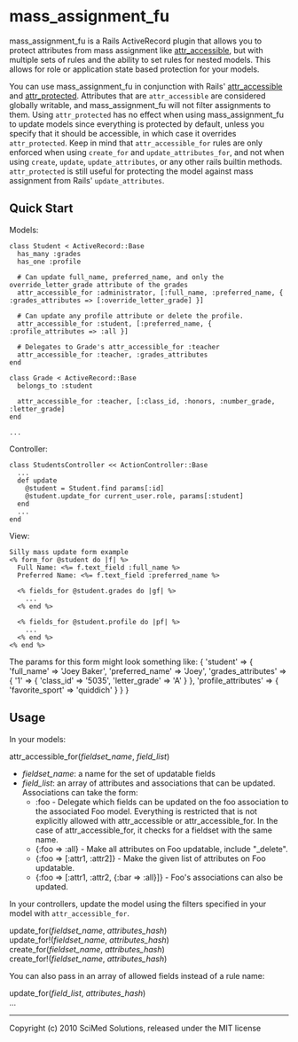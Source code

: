 mass_assignment_fu
============

mass_assignment_fu is a Rails ActiveRecord plugin that allows you to protect attributes from mass assignment like [attr_accessible][1],
but with multiple sets of rules and the ability to set rules for nested models.
This allows for role or application state based protection for your models.

You can use mass_assignment_fu in conjunction with Rails' [attr_accessible][1] and [attr_protected][2].
Attributes that are `attr_accessible` are considered globally writable, and mass_assignment_fu will not filter assignments to them.
Using `attr_protected` has no effect when using mass_assignment_fu to update models since everything is protected by default,
unless you specify that it should be accessible, in which case it overrides `attr_protected`.
Keep in mind that `attr_accessible_for` rules are only enforced when using `create_for` and `update_attributes_for`,
and not when using `create`, `update`, `update_attributes`, or any other rails builtin methods.
`attr_protected` is still useful for protecting the model against mass assignment from Rails' `update_attributes`.

[1]: http://api.rubyonrails.org/classes/ActiveRecord/Base.html#M001796 (attr_accessible)
[2]: http://api.rubyonrails.org/classes/ActiveRecord/Base.html#M001795 (attr_accessible)

Quick Start
-----------

Models:

    class Student < ActiveRecord::Base
      has_many :grades
      has_one :profile

      # Can update full_name, preferred_name, and only the override_letter_grade attribute of the grades
      attr_accessible_for :administrator, [:full_name, :preferred_name, { :grades_attributes => [:override_letter_grade] }]

      # Can update any profile attribute or delete the profile.
      attr_accessible_for :student, [:preferred_name, { :profile_attributes => :all }]

      # Delegates to Grade's attr_accessible_for :teacher
      attr_accessible_for :teacher, :grades_attributes
    end

    class Grade < ActiveRecord::Base
      belongs_to :student

      attr_accessible_for :teacher, [:class_id, :honors, :number_grade, :letter_grade]
    end

    ...

Controller:

    class StudentsController << ActionController::Base
      ...
      def update
        @student = Student.find params[:id]
        @student.update_for current_user.role, params[:student]
      end
      ...
    end

View:

    Silly mass update form example
    <% form_for @student do |f| %>
      Full Name: <%= f.text_field :full_name %>
      Preferred Name: <%= f.text_field :preferred_name %>

      <% fields_for @student.grades do |gf| %>
        ...
      <% end %>

      <% fields_for @student.profile do |pf| %>
        ...
      <% end %>
    <% end %>

The params for this form might look something like:
    { 'student' => { 'full_name' => 'Joey Baker',
                     'preferred_name' => 'Joey',
                     'grades_attributes' => { '1' => { 'class_id' => '5035',
                                                       'letter_grade' => 'A' } },
                     'profile_attributes' => { 'favorite_sport' => 'quiddich' }
                   }
    }

Usage
-----

In your models:

attr_accessible_for(*fieldset_name*, *field_list*)

*   *fieldset_name*: a name for the set of updatable fields
*   *field_list*: an array of attributes and associations that can be updated.
    Associations can take the form:
    *   :foo - Delegate which fields can be updated on the foo association to the associated Foo model.
        Everything is restricted that is not explicitly allowed with attr_accessible or attr_accessible_for.
        In the case of attr_accessible_for, it checks for a fieldset with the same name.
    *   {:foo => :all} - Make all attributes on Foo updatable, include "_delete".
    *   {:foo => [:attr1, :attr2]} - Make the given list of attributes on Foo updatable.
    *   {:foo => [:attr1, :attr2, {:bar => :all}]} - Foo's associations can also be updated.

In your controllers, update the model using the filters specified in your model with `attr_accessible_for`.

update_for(*fieldset_name*, *attributes_hash*)  
update_for!(*fieldset_name*, *attributes_hash*)  
create_for(*fieldset_name*, *attributes_hash*)  
create_for!(*fieldset_name*, *attributes_hash*)  

You can also pass in an array of allowed fields instead of a rule name:

update_for(*field_list*, *attributes_hash*)  
...

-----------

Copyright (c) 2010 SciMed Solutions, released under the MIT license
